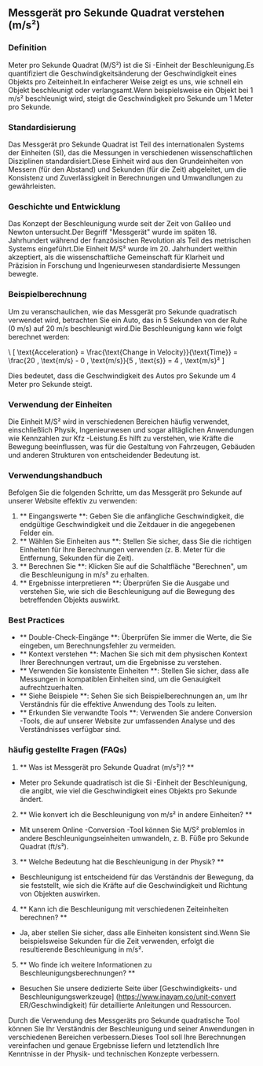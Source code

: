 ## Messgerät pro Sekunde Quadrat verstehen (m/s²)

### Definition
Meter pro Sekunde Quadrat (M/S²) ist die Si -Einheit der Beschleunigung.Es quantifiziert die Geschwindigkeitsänderung der Geschwindigkeit eines Objekts pro Zeiteinheit.In einfacherer Weise zeigt es uns, wie schnell ein Objekt beschleunigt oder verlangsamt.Wenn beispielsweise ein Objekt bei 1 m/s² beschleunigt wird, steigt die Geschwindigkeit pro Sekunde um 1 Meter pro Sekunde.

### Standardisierung
Das Messgerät pro Sekunde Quadrat ist Teil des internationalen Systems der Einheiten (SI), das die Messungen in verschiedenen wissenschaftlichen Disziplinen standardisiert.Diese Einheit wird aus den Grundeinheiten von Messern (für den Abstand) und Sekunden (für die Zeit) abgeleitet, um die Konsistenz und Zuverlässigkeit in Berechnungen und Umwandlungen zu gewährleisten.

### Geschichte und Entwicklung
Das Konzept der Beschleunigung wurde seit der Zeit von Galileo und Newton untersucht.Der Begriff "Messgerät" wurde im späten 18. Jahrhundert während der französischen Revolution als Teil des metrischen Systems eingeführt.Die Einheit M/S² wurde im 20. Jahrhundert weithin akzeptiert, als die wissenschaftliche Gemeinschaft für Klarheit und Präzision in Forschung und Ingenieurwesen standardisierte Messungen bewegte.

### Beispielberechnung
Um zu veranschaulichen, wie das Messgerät pro Sekunde quadratisch verwendet wird, betrachten Sie ein Auto, das in 5 Sekunden von der Ruhe (0 m/s) auf 20 m/s beschleunigt wird.Die Beschleunigung kann wie folgt berechnet werden:

\ [
\text{Acceleration} = \frac{\text{Change in Velocity}}{\text{Time}} = \frac{20 \, \text{m/s} - 0 \, \text{m/s}}{5 \, \text{s}} = 4 \, \text{m/s}²
\]

Dies bedeutet, dass die Geschwindigkeit des Autos pro Sekunde um 4 Meter pro Sekunde steigt.

### Verwendung der Einheiten
Die Einheit M/S² wird in verschiedenen Bereichen häufig verwendet, einschließlich Physik, Ingenieurwesen und sogar alltäglichen Anwendungen wie Kennzahlen zur Kfz -Leistung.Es hilft zu verstehen, wie Kräfte die Bewegung beeinflussen, was für die Gestaltung von Fahrzeugen, Gebäuden und anderen Strukturen von entscheidender Bedeutung ist.

### Verwendungshandbuch
Befolgen Sie die folgenden Schritte, um das Messgerät pro Sekunde auf unserer Website effektiv zu verwenden:
1. ** Eingangswerte **: Geben Sie die anfängliche Geschwindigkeit, die endgültige Geschwindigkeit und die Zeitdauer in die angegebenen Felder ein.
2. ** Wählen Sie Einheiten aus **: Stellen Sie sicher, dass Sie die richtigen Einheiten für Ihre Berechnungen verwenden (z. B. Meter für die Entfernung, Sekunden für die Zeit).
3. ** Berechnen Sie **: Klicken Sie auf die Schaltfläche "Berechnen", um die Beschleunigung in m/s² zu erhalten.
4. ** Ergebnisse interpretieren **: Überprüfen Sie die Ausgabe und verstehen Sie, wie sich die Beschleunigung auf die Bewegung des betreffenden Objekts auswirkt.

### Best Practices
- ** Double-Check-Eingänge **: Überprüfen Sie immer die Werte, die Sie eingeben, um Berechnungsfehler zu vermeiden.
- ** Kontext verstehen **: Machen Sie sich mit dem physischen Kontext Ihrer Berechnungen vertraut, um die Ergebnisse zu verstehen.
- ** Verwenden Sie konsistente Einheiten **: Stellen Sie sicher, dass alle Messungen in kompatiblen Einheiten sind, um die Genauigkeit aufrechtzuerhalten.
- ** Siehe Beispiele **: Sehen Sie sich Beispielberechnungen an, um Ihr Verständnis für die effektive Anwendung des Tools zu leiten.
- ** Erkunden Sie verwandte Tools **: Verwenden Sie andere Conversion -Tools, die auf unserer Website zur umfassenden Analyse und des Verständnisses verfügbar sind.

### häufig gestellte Fragen (FAQs)

1. ** Was ist Messgerät pro Sekunde Quadrat (m/s²)? **
- Meter pro Sekunde quadratisch ist die Si -Einheit der Beschleunigung, die angibt, wie viel die Geschwindigkeit eines Objekts pro Sekunde ändert.

2. ** Wie konvert ich die Beschleunigung von m/s² in andere Einheiten? **
- Mit unserem Online -Conversion -Tool können Sie M/S² problemlos in andere Beschleunigungseinheiten umwandeln, z. B. Füße pro Sekunde Quadrat (ft/s²).

3. ** Welche Bedeutung hat die Beschleunigung in der Physik? **
- Beschleunigung ist entscheidend für das Verständnis der Bewegung, da sie feststellt, wie sich die Kräfte auf die Geschwindigkeit und Richtung von Objekten auswirken.

4. ** Kann ich die Beschleunigung mit verschiedenen Zeiteinheiten berechnen? **
- Ja, aber stellen Sie sicher, dass alle Einheiten konsistent sind.Wenn Sie beispielsweise Sekunden für die Zeit verwenden, erfolgt die resultierende Beschleunigung in m/s².

5. ** Wo finde ich weitere Informationen zu Beschleunigungsberechnungen? **
- Besuchen Sie unsere dedizierte Seite über [Geschwindigkeits- und Beschleunigungswerkzeuge] (https://www.inayam.co/unit-convert ER/Geschwindigkeit) für detaillierte Anleitungen und Ressourcen.

Durch die Verwendung des Messgeräts pro Sekunde quadratische Tool können Sie Ihr Verständnis der Beschleunigung und seiner Anwendungen in verschiedenen Bereichen verbessern.Dieses Tool soll Ihre Berechnungen vereinfachen und genaue Ergebnisse liefern und letztendlich Ihre Kenntnisse in der Physik- und technischen Konzepte verbessern.